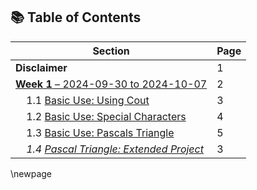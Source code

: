 ## 📚 Table of Contents

| **Section**                                                                 | **Page** |
|-----------------------------------------------------------------------------|----------|
| **Disclaimer**                                                              | 1        | 
| [**Week 1** – 2024-09-30 to 2024-10-07 ](#week-1-2024-09-30-to-2024-10-07) | 2        | 
| &nbsp;&nbsp;&nbsp;&nbsp;1.1 [Basic Use: Using Cout](#basic-use-using-cout) | 3        | 
| &nbsp;&nbsp;&nbsp;&nbsp;1.2 [Basic Use: Special Characters](#basic-use-special-characters) | 4        | 
| &nbsp;&nbsp;&nbsp;&nbsp;1.3 [Basic Use: Pascals Triangle](#basic-use-pascals-triangle) | 5        | 
| &nbsp;&nbsp;&nbsp;&nbsp;*1.4 [Pascal Triangle: Extended Project](#pascal-triangle-extended-project)* | 3        |

\newpage